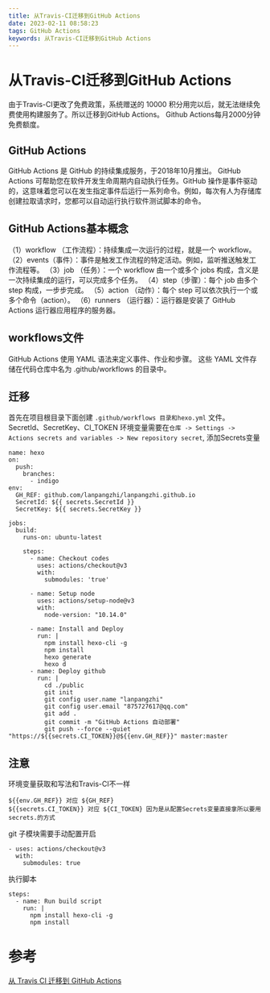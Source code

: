 ```yaml
---
title: 从Travis-CI迁移到GitHub Actions
date: 2023-02-11 08:58:23
tags: GitHub Actions
keywords: 从Travis-CI迁移到GitHub Actions
---
```

# 从Travis-CI迁移到GitHub Actions
由于Travis-CI更改了免费政策，系统赠送的 10000 积分用完以后，就无法继续免费使用构建服务了。所以迁移到GitHub Actions。
Github Actions每月2000分钟免费额度。
<!--more-->

## GitHub Actions
GitHub Actions 是 GitHub 的持续集成服务，于2018年10月推出。
GitHub Actions 可帮助您在软件开发生命周期内自动执行任务。GitHub 操作是事件驱动的，这意味着您可以在发生指定事件后运行一系列命令。例如，每次有人为存储库创建拉取请求时，您都可以自动运行执行软件测试脚本的命令。

## GitHub Actions基本概念
（1）workflow （工作流程）：持续集成一次运行的过程，就是一个 workflow。
（2）events（事件）：事件是触发工作流程的特定活动。例如，监听推送触发工作流程等。
（3）job （任务）：一个 workflow 由一个或多个 jobs 构成，含义是一次持续集成的运行，可以完成多个任务。
（4）step（步骤）：每个 job 由多个 step 构成，一步步完成。
（5）action （动作）：每个 step 可以依次执行一个或多个命令（action）。
（6）runners （运行器）：运行器是安装了 GitHub Actions 运行器应用程序的服务器。
## workflows文件
GitHub Actions 使用 YAML 语法来定义事件、作业和步骤。 这些 YAML 文件存储在代码仓库中名为 .github/workflows 的目录中。

## 迁移
首先在项目根目录下面创建 `.github/workflows 目录和hexo.yml` 文件。
SecretId、SecretKey、CI_TOKEN 环境变量需要在`仓库 -> Settings -> Actions secrets and variables -> New repository secret`, 添加Secrets变量

```
name: hexo
on:
  push:
    branches:
      - indigo
env:
  GH_REF: github.com/lanpangzhi/lanpangzhi.github.io
  SecretId: ${{ secrets.SecretId }}
  SecretKey: ${{ secrets.SecretKey }}

jobs:
  build:
    runs-on: ubuntu-latest

    steps:
      - name: Checkout codes
        uses: actions/checkout@v3
        with:
          submodules: 'true'

      - name: Setup node
        uses: actions/setup-node@v3
        with:
          node-version: "10.14.0"

      - name: Install and Deploy 
        run: |
          npm install hexo-cli -g
          npm install
          hexo generate
          hexo d
      - name: Deploy github
        run: |
          cd ./public
          git init
          git config user.name "lanpangzhi"
          git config user.email "875727617@qq.com"
          git add .
          git commit -m "GitHub Actions 自动部署"
          git push --force --quiet "https://${{secrets.CI_TOKEN}}@${{env.GH_REF}}" master:master
```

## 注意
环境变量获取和写法和Travis-CI不一样
```
${{env.GH_REF}} 对应 ${GH_REF} 
${{secrets.CI_TOKEN}} 对应 ${CI_TOKEN} 因为是从配置Secrets变量直接拿所以要用 secrets.的方式
```
git 子模块需要手动配置开启
```
- uses: actions/checkout@v3
  with:
    submodules: true
```
执行脚本
```
steps:
  - name: Run build script
    run: |
      npm install hexo-cli -g
      npm install
```

# 参考
[从 Travis CI 迁移到 GitHub Actions
](https://docs.github.com/zh/actions/migrating-to-github-actions/migrating-from-travis-ci-to-github-actions)